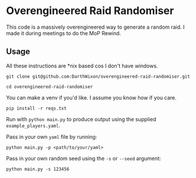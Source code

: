 # Overengineered Raid Randomiser
This code is a massively overengineered way to generate
a random raid. I made it during meetings to do the MoP Rewind.

## Usage
All these instructions are \*nix based cos I don't have windows.

`git clone git@github.com:DarthWixon/overengineered-raid-randomiser.git`

`cd overengineered-raid-randomiser`

You can make a venv if you'd like. I assume you know how if you care.

`pip install -r reqs.txt`

Run with `python main.py` to produce output using the supplied `example_players.yaml`.

Pass in your own `yaml` file by running:

`python main.py -p <path/to/your/yaml>`

Pass in your own random seed using the `-s` or `--seed` argument:

`python main.py -s 123456`
